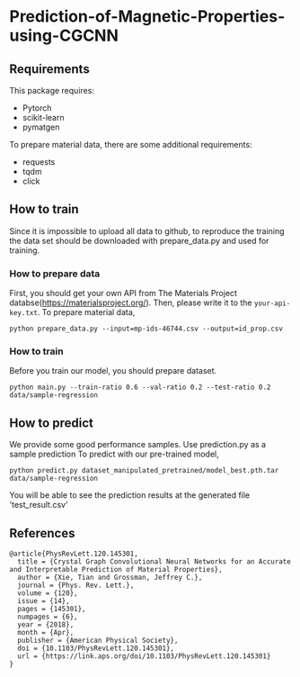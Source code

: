 # Prediction-of-Magnetic-Properties-using-CGCNN

## Requirements
This package requires:
* Pytorch
* scikit-learn
* pymatgen

To prepare material data, there are some additional requirements:
* requests
* tqdm
* click

## How to train
Since it is impossible to upload all data to github, to reproduce the training the data set should be downloaded with prepare_data.py and used for training. 
### How to prepare data
First, you should get your own API from The Materials Project databse(https://materialsproject.org/). Then, please write it to the `your-api-key.txt`.
To prepare material data,
```
python prepare_data.py --input=mp-ids-46744.csv --output=id_prop.csv
```

### How to train
Before you train our model, you should prepare dataset.
```
python main.py --train-ratio 0.6 --val-ratio 0.2 --test-ratio 0.2 data/sample-regression
```

## How to predict
We provide some good performance samples. Use prediction.py as a sample prediction
To predict with our pre-trained model,
```
python predict.py dataset_manipulated_pretrained/model_best.pth.tar data/sample-regression
```
You will be able to see the prediction results at the generated file 'test_result.csv'

## References
```
@article{PhysRevLett.120.145301,
  title = {Crystal Graph Convolutional Neural Networks for an Accurate and Interpretable Prediction of Material Properties},
  author = {Xie, Tian and Grossman, Jeffrey C.},
  journal = {Phys. Rev. Lett.},
  volume = {120},
  issue = {14},
  pages = {145301},
  numpages = {6},
  year = {2018},
  month = {Apr},
  publisher = {American Physical Society},
  doi = {10.1103/PhysRevLett.120.145301},
  url = {https://link.aps.org/doi/10.1103/PhysRevLett.120.145301}
}
```
